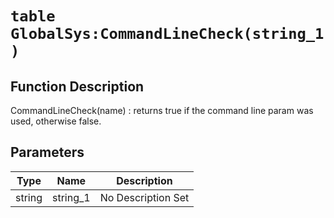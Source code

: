 # `table GlobalSys:CommandLineCheck(string_1 )`
## Function Description
CommandLineCheck(name) : returns true if the command line param was used, otherwise false.
## Parameters
Type|Name|Description
--|--|--
string|string_1|No Description Set
